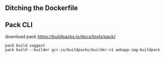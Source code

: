 ## Ditching the Dockerfile

## Pack CLI
download pack https://buildpacks.io/docs/tools/pack/
```
pack build suggest
pack build --builder gcr.io/buildpacks/builder:v1 webapp-img:buildpack
```
